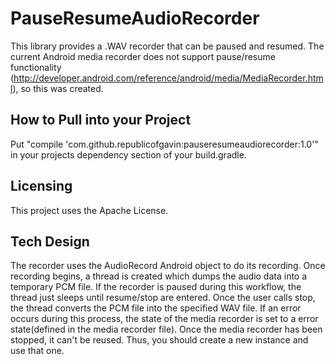 # PauseResumeAudioRecorder

This library provides a .WAV recorder that can be paused and resumed. The current Android media recorder does not support pause/resume functionality (http://developer.android.com/reference/android/media/MediaRecorder.html),
so this was created.

## How to Pull into your Project

Put  "compile 'com.github.republicofgavin:pauseresumeaudiorecorder:1.0'" in your projects dependency section of your build.gradle.
## Licensing
This project uses the Apache License.

## Tech Design
The recorder uses the AudioRecord Android object to do its recording. Once recording begins, a thread is created which dumps
the audio data into a temporary PCM file. If the recorder is paused during this workflow, the thread just sleeps until resume/stop are entered.
Once the user calls stop, the thread converts the PCM file into the specified WAV file. If an error occurs during this process, the state of the
media recorder is set to a error state(defined in the media recorder file). Once the media recorder has been stopped, it can't be reused. Thus, you should create a new instance and use that one.
